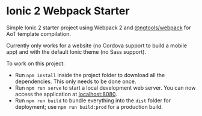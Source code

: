 # Ionic 2 Webpack Starter

Simple Ionic 2 starter project using Webpack 2 and [@ngtools/webpack](https://github.com/angular/angular-cli/tree/master/packages/webpack) for AoT template compilation.

Currently only works for a website (no Cordova support to build a mobile app) and with the default Ionic theme (no Sass support).

To work on this project:

* Run `npm install` inside the project folder to download all the dependencies. This only needs to be done once.
* Run `npm run serve` to start a local development web server. You can now access the application at [localhost:8080](http://localhost:8080/).
* Run `npm run build` to bundle everything into the `dist` folder for deployment; use `npm run build:prod` for a production build.
